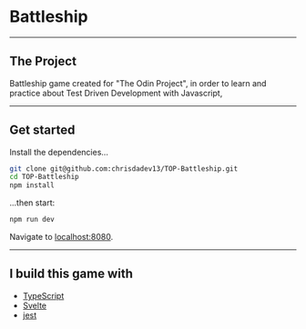 # Battleship 

---

## The Project
Battleship game created for "The Odin Project", in order to learn and practice about Test Driven Development with Javascript,

---

## Get started

Install the dependencies...

```bash
git clone git@github.com:chrisdadev13/TOP-Battleship.git
cd TOP-Battleship 
npm install
```

...then start:

```bash
npm run dev
```

Navigate to [localhost:8080](http://localhost:8080). 

---
## I build this game with
- [TypeScript](https://www.typescriptlang.org/)
- [Svelte](https://svelte.dev/)
- [jest](https://jestjs.io/)
